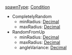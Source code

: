
[spawnType](EntrenchmentspawnType.md): [Condition](Condition.md)
  * CompletelyRandom
    * minRadius: [Decimal](Decimal.md)
    * maxRadius: [Decimal](Decimal.md)
  * RandomFromUp
    * minRadius: [Decimal](Decimal.md)
    * maxRadius: [Decimal](Decimal.md)
    * angleVariance: [Decimal](Decimal.md)